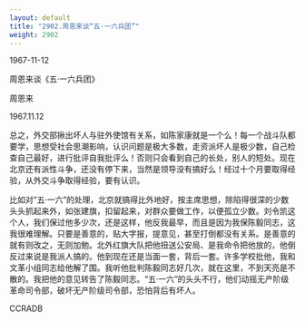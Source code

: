 ```yaml
---
layout: default
title: "2902.周恩来谈“五·一六兵团”"
weight: 2902
---
```


1967-11-12

周恩来谈《五·一六兵团》

周恩来

1967.11.12

总之，外交部揪出坏人与驻外使馆有关系，如陈家康就是一个么！每一个战斗队都要学，思想受社会思潮影响，认识问题是极大多数，走资派坏人是极少数，自己检查自己最好，进行批评自我批评么！否则只会看到自己的长处，别人的短处。现在北京还有派性斗争，还没有停下来，当然是领导没有搞好么！经过十个月要取得经验，从外交斗争取得经验，要有认识。

比如对“五·一六”的处理，北京就搞得比外地好，按主席思想，除陷得很深的少数头头抓起来外，如张建旗，扣留起来，对群众要做工作，以便孤立少数。刘令凯这个人，我们保过他多少次，还是这样，他反我最早，而且是因为我保陈毅同志，这我很难理解。只要是善意的，贴大字报，提意见，甚至打倒都没有关系。是善意的就有则改之，无则加勉。北外红旗大队把他扭送公安局、是我命令把他放的，他倒反过来说是我派人搞的。他到现在还是当面一套，背后一套。许多学校批他，我和文革小组同志给他解了围。我听他批判陈毅同志好几次，就在这里，不到天亮是不散的。我把他的意见转告了陈毅同志。“五·一六”的头头不行，他们动摇无产阶级革命司令部，破坏无产阶级司令部，恐怕背后有坏人。

CCRADB

